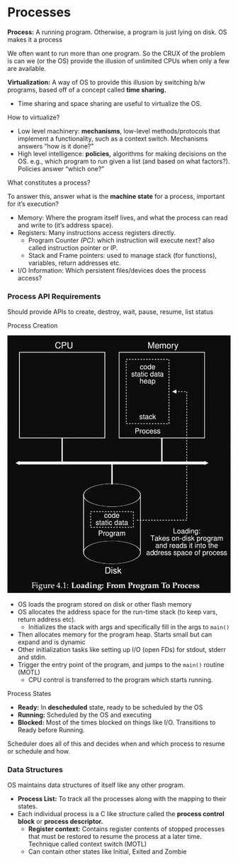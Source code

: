 # Processes

**Process:** A running program. Otherwise, a program is just lying on disk. OS makes it a process

We often want to run more than one program. So the CRUX of the problem is can we (or the OS) provide the illusion of unlimited CPUs when only a few are available.

**Virtualization:** A way of OS to provide this illusion by switching b/w programs, based off of a concept called **time sharing.**

- Time sharing and space sharing are useful to virtualize the OS.

How to virtualize?

- Low level machinery: **mechanisms**, low-level methods/protocols that implement a functionality, such as a context switch. Mechanisms answers “how is it done?”
- High level intelligence: **policies,** algorithms for making decisions on the OS. e.g., which program to run given a list (and based on what factors?). Policies answer “which one?”

What constitutes a process?

To answer this, answer what is the **machine state** for a process, important for it’s execution?

- Memory: Where the program itself lives, and what the process can read and write to (it’s address space).
- Registers: Many instructions access registers directly.
    - Program Counter *(PC)*: which instruction will execute next? also called instruction pointer or IP.
    - Stack and Frame pointers: used to manage stack (for functions), variables, return addresses etc.
- I/O Information: Which persistent files/devices does the process access?

### Process API Requirements

Should provide APIs to create, destroy, wait, pause, resume, list status

Process Creation

![Screenshot 2024-09-16 at 10.32.05 PM.png](static/Screenshot_2024-09-16_at_10.32.05_PM.png)

- OS loads the program stored on disk or other flash memory
- OS allocates the address space for the run-time stack (to keep vars, return address etc).
    - Initializes the stack with args and specifically fill in the args to `main()`
- Then allocates memory for the program heap. Starts small but can expand and is dynamic
- Other initialization tasks like setting up I/O (open FDs) for stdout, stderr and stdin.
- Trigger the entry point of the program, and jumps to the `main()` routine (MOTL)
    - CPU control is transferred to the program which starts running.

Process States 

- **Ready:** In **descheduled** state, ready to be scheduled by the OS
- **Running:** Scheduled by the OS and executing
- **Blocked:** Most of the times blocked on things like I/O. Transitions to Ready before Running.

Scheduler does all of this and decides when and which process to resume or schedule and how.

### Data Structures

OS maintains data structures of itself like any other program.

- **Process List:** To track all the processes along with the mapping to their states.
- Each individual process is a C like structure called the **process control block** or **process descriptor.**
    - **Register context:** Contains register contents of stopped processes that must be restored to resume the process at a later time. Technique called context switch (MOTL)
    - Can contain other states like Initial, Exited and Zombie